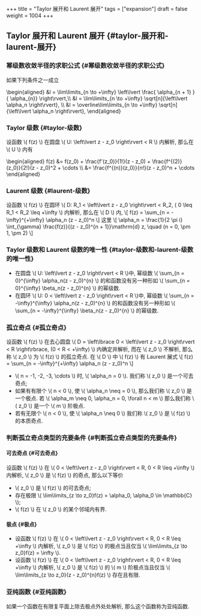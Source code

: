 +++
title = "Taylor 展开和 Laurent 展开"
tags = ["expansion"]
draft = false
weight = 1004
+++

## Taylor 展开和 Laurent 展开 {#taylor-展开和-laurent-展开}


### 幂级数收敛半径的求职公式 {#幂级数收敛半径的求职公式}

如果下列条件之一成立

\begin{aligned}
  &l = \lim\limits\_{n \to +\infty} \left\lvert \frac{ \alpha\_{n + 1} }{ \alpha\_{n}} \right\rvert,\\\\
  &l = \lim\limits\_{n \to +\infty} \sqrt[n]{\left\lvert \alpha\_n \right\rvert}, \\\\
  &l = \overline\lim\limits\_{n \to +\infty} \sqrt[n]{\left\lvert \alpha\_n \right\rvert},
\end{aligned}


### Taylor 级数 {#taylor-级数}

设函数 \\( f(z) \\) 在圆盘 \\( U: \left\lvert z - z\_0 \right\rvert < R \\) 内解析, 那么在 \\( U \\) 内有

\begin{aligned}
 f(z) &= f(z\_0) + \frac{f'(z\_0)}{1!}(z - z\_0) + \frac{f^{(2)}(z\_0)}{2!}(z - z\_0)^2 + \cdots \\\\
      &= \frac{f^{(n)}(z\_0)}{n!}(z - z\_0)^n + \cdots
\end{aligned}


### Laurent 级数 {#laurent-级数}

设函数 \\( f(z) \\) 在圆环 \\( D: R\_1 < \left\lvert z - z\_0 \right\rvert < R\_2, ( 0 \leq R\_1 < R\_2 \leq +\infty \\) 内解析, 那么在 \\( D \\) 内,
\\[
     f(z) = \sum\_{n = -\infty}^{+\infty}  \alpha\_n (z - z\_0)^n
    \\]
这里
\\[
     \alpha\_n = \frac{1}{2 \pi i} \int\_{\gamma} \frac{f(z)}{(z - z\_0)^{n + 1}}\mathrm{d} z, \quad (n = 0, \pm 1, \pm 2)
    \\]


### Taylor 级数和 Laurent 级数的唯一性 {#taylor-级数和-laurent-级数的唯一性}

-   在圆盘 \\( U: \left\lvert z - z\_0 \right\rvert < R \\)中, 幂级数 \\( \sum\_{n = 0}^{\infty} \alpha\_n(z - z\_0)^{n} \\) 的和函数没有另一种形如 \\( \sum\_{n = 0}^{\infty} \beta\_n(z - z\_0)^{n} \\) 的幂级数.
-   在圆环 \\( U: 0 < \left\lvert z - z\_0 \right\rvert < R \\)中, 幂级数 \\( \sum\_{n = -\infty}^{\infty} \alpha\_n(z - z\_0)^{n} \\) 的和函数没有另一种形如 \\( \sum\_{n = -\infty}^{\infty} \beta\_n(z - z\_0)^{n} \\) 的幂级数.


### 孤立奇点 {#孤立奇点}

设函数 \\( f(z) \\) 在去心圆盘 \\( D = \left\lbrace 0 < \left\lvert z - z\_0 \right\rvert < R \right\rbrace, (0 < R < +\infty) \\) 内确定并解析, 而在 \\( z\_0 \\) 不解析, 那么称 \\( z\_0 \\) 为 \\( f(z) \\) 的孤立奇点. 在 \\( D \\) 中 \\( f(z) \\) 有 Laurent 展式
\\[
     f(z) = \sum\_{n = -\infty}^{+\infty}  \alpha\_n (z - z\_0)^n
    \\]

-   \\( n = -1, -2, -3, \cdots \\) 时, \\( \alpha\_n = 0 \\). 我们称 \\( z\_0 \\) 是一个可去奇点;
-   如果有有限个 \\( n < 0 \\), 使 \\( \alpha\_n \neq = 0 \\), 那么我们称 \\( z\_0 \\) 是一个极点. 若 \\( \alpha\_m \neq 0, \alpha\_n = 0, \forall n < m \\) 那么我们称 \\( z\_0 \\) 是一个 \\( m \\) 阶极点.
-   若有无限个 \\( n < 0 \\), 使 \\( \alpha\_n \neq 0 \\) 我们称 \\( z\_0 \\) 是 \\( f(z) \\) 的本质奇点.


### 判断孤立奇点类型的充要条件 {#判断孤立奇点类型的充要条件}


#### 可去奇点 {#可去奇点}

设函数 \\( f(z) \\) 在 \\( 0 < \left\lvert z - z\_0 \right\rvert < R, 0 < R \leq +\infty \\) 内解析, \\( z\_0 \\) 是 \\( f(z) \\) 的奇点, 那么以下等价

-   \\( z\_0 \\) 是 \\( f(z) \\) 的可去奇点;
-   存在极限 \\( \lim\limits\_{z \to z\_0}f(z) = \alpha\_0, \alpha\_0 \in \mathbb{C} \\);
-   \\( f(z) \\) 在 \\( z\_0 \\) 的某个邻域内有界.


#### 极点 {#极点}

-   设函数 \\( f(z) \\) 在 \\( 0 < \left\lvert z - z\_0 \right\rvert < R, 0 < R \leq +\infty \\) 内解析, \\( z\_0 \\) 是 \\( f(z) \\) 的极点当且仅当 \\( \lim\limits\_{z \to z\_0}f(z) = \infty \\).
-   设函数 \\( f(z) \\) 在 \\( 0 < \left\lvert z - z\_0 \right\rvert < R, 0 < R \leq +\infty \\) 内解析, \\( z\_0 \\) 是 \\( f(z) \\) 的 \\( m \\) 阶极点当且仅当 \\( \lim\limits\_{z \to z\_0}(z - z\_0)^{n}f(z) \\) 存在且有限.


### 亚纯函数 {#亚纯函数}

如果一个函数在有限复平面上除去极点外处处解析, 那么这个函数称为亚纯函数.
